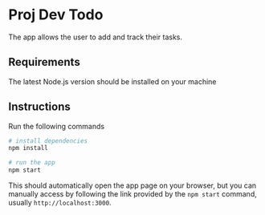 # Proj Dev Todo
The app allows the user to add and track their tasks.

## Requirements
The latest Node.js version should be installed on your machine

## Instructions
Run the following commands
```bash
# install dependencies
npm install

# run the app
npm start
```
This should automatically open the app page on your browser, but you can manually access by following the link provided by the `npm start` command, usually `http://localhost:3000`.
